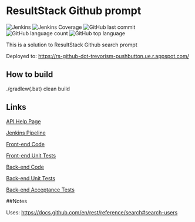 # ResultStack Github prompt

![Jenkins](https://img.shields.io/jenkins/build/http/trevorism-build.eastus.cloudapp.azure.com/rs-github)
![Jenkins Coverage](https://img.shields.io/jenkins/coverage/jacoco/http/trevorism-build.eastus.cloudapp.azure.com/rs-github)
![GitHub last commit](https://img.shields.io/github/last-commit/trevorism/rs-github)
![GitHub language count](https://img.shields.io/github/languages/count/trevorism/rs-github)
![GitHub top language](https://img.shields.io/github/languages/top/trevorism/rs-github)

This is a solution to ResultStack Github search prompt

Deployed to: https://rs-github-dot-trevorism-pushbutton.ue.r.appspot.com/

## How to build

./gradlew(.bat) clean build

## Links

[API Help Page](https://rs-github-dot-trevorism-pushbutton.ue.r.appspot.com/api/help)

[Jenkins Pipeline](https://trevorism-build.eastus.cloudapp.azure.com/job/rs-github/)

[Front-end Code](https://github.com/trevorism/rs-github/tree/master/src/app)

[Front-end Unit Tests](https://github.com/trevorism/rs-github/tree/master/src/app/test/unit)

[Back-end Code](https://github.com/trevorism/rs-github/tree/master/src/main)

[Back-end Unit Tests](https://github.com/trevorism/rs-github/tree/master/src/test)

[Back-end Acceptance Tests](https://github.com/trevorism/rs-github/tree/master/src/acceptance)

##Notes

Uses: https://docs.github.com/en/rest/reference/search#search-users
